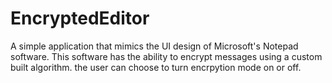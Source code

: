 # EncryptedEditor
A simple application that mimics the UI design of Microsoft's Notepad software.
This software has the ability to encrypt messages using a custom built algorithm. 
the user can choose to turn encrpytion mode on or off.
